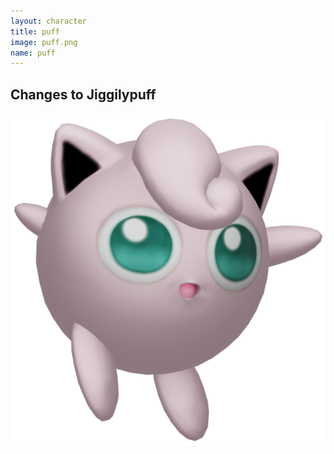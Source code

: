 ```yaml
---
layout: character
title: puff
image: puff.png
name: puff
---
```


## Changes to Jiggilypuff
![puff](/images/content/css/puff.png)
